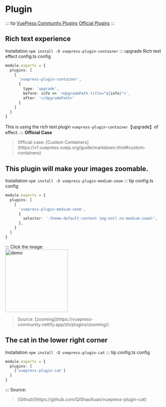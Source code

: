 # Plugin

::: tip
[VuePress Community Plugins](https://vuepress-community.netlify.app/en/)
[Official Plugins](https://v1.vuepress.vuejs.org/plugin/)
:::

## Rich text experience

Installation `npm install -D vuepress-plugin-container`
::: upgrade Rich text effect
config.ts config
``` ts
module.exports = {
  plugins: [
    [
      'vuepress-plugin-container',
      {
        type: 'upgrade',
        before: info => `<UpgradePath title="${info}">`,
        after: '</UpgradePath>'
      }
    ]
  ]
}
```
This is using the rich text plugin `vuepress-plugin-container`【upgrade】of effect.
:::
**Official Case**
<blockquote>
Official case: 
[Custom Containers](https://v1.vuepress.vuejs.org/guide/markdown.html#custom-containers)
</blockquote>


## This plugin will make your images zoomable.
Installation `npm install -D vuepress-plugin-medium-zoom`
::: tip config.ts config
``` ts
module.exports = {
  plugins: [
    [
      'vuepress-plugin-medium-zoom',
      {
        selector: '.theme-default-content img:not(.no-medium-zoom)',
      },
    ]
  ]
}
```
:::
Click the image: <br/>
<img src="/vuepress_template/hero.png" alt="demo" width="200"/>
<blockquote>
Source:
[zooming](https://vuepress-community.netlify.app/zh/plugins/zooming/)
</blockquote>

## The cat in the lower right corner
Installation `npm install -D vuepress-plugin-cat`
::: tip config.ts config
``` ts
module.exports = {
  plugins: [
    ['vuepress-plugin-cat']
  ]
}
```
:::
Source:
<blockquote>
[Github](https://github.com/QiShaoXuan/vuepress-plugin-cat)
</blockquote>
